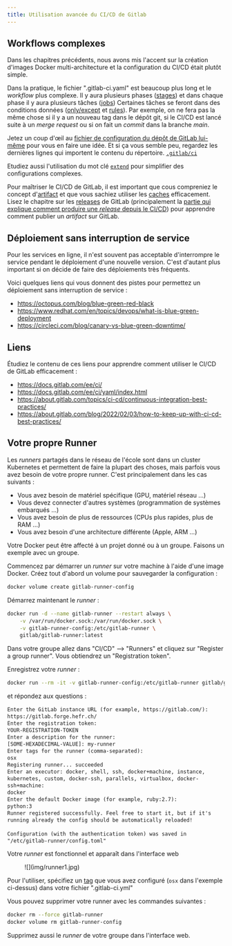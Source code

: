 ```yaml
---
title: Utilisation avancée du CI/CD de Gitlab
---
```


## Workflows complexes

Dans les chapitres précédents, nous avons mis l'accent sur la création
d'images Docker multi-architecture et la configuration du CI/CD était
plutôt simple.

Dans la pratique, le fichier ".gitlab-ci.yaml" est beaucoup plus
long et le _workflow_ plus complexe. Il y aura plusieurs phases
([stages](https://docs.gitlab.com/ee/ci/yaml/index.html#stages)) et dans
chaque phase il y aura plusieurs tâches
([jobs](https://docs.gitlab.com/ee/ci/yaml/index.html#job-keywords))
Certaines tâches se feront dans des conditions données
([only/except](https://docs.gitlab.com/ee/ci/yaml/index.html#only--except)
et [rules](https://docs.gitlab.com/ee/ci/yaml/index.html#rules)). Par
exemple, on ne fera pas la même chose si il y a un nouveau tag dans le
dépôt git, si le CI/CD est lancé suite à un _merge request_ ou si on
fait un _commit_ dans la branche _main_.

Jetez un coup d'œil au [fichier de configuration du dépôt de GitLab
lui-même](https://gitlab.com/gitlab-org/gitlab/-/blob/master/.gitlab-ci.yml)
pour vous en faire une idée. Et si ça vous semble peu, regardez les
dernières lignes qui importent le contenu du répertoire.
[`.gitlab/ci`](https://gitlab.com/gitlab-org/gitlab/-/tree/master/.gitlab/ci)

Etudiez aussi l'utilisation du mot clé
[`extend`](https://docs.gitlab.com/ee/ci/yaml/yaml_optimization.html#use-extends-to-reuse-configuration-sections)
pour simplifier des configurations complexes.

Pour maîtriser le CI/CD de GitLab, il est important que cous compreniez
le concept
d'[artifact](https://docs.gitlab.com/ee/ci/pipelines/job_artifacts.html)
et que vous sachiez utiliser les
[caches](https://docs.gitlab.com/ee/ci/caching/) efficacement.
Lisez le chapitre sur les [releases](https://docs.gitlab.com/ee/user/project/releases/)
de GitLab (principalement la [partie qui explique comment produire une _release_
depuis le CI/CD](https://docs.gitlab.com/ee/user/project/releases/#creating-a-release-by-using-a-cicd-job)) pour apprendre comment publier
un _artifact_ sur GitLab.

## Déploiement sans interruption de service

Pour les services en ligne, il n'est souvent pas acceptable d'interrompre le service pendant le déploiement
d'une nouvelle version. C'est d'autant plus important si on décide de faire des déploiements très fréquents.

Voici quelques liens qui vous donnent des pistes pour permettez un déploiement sans interruption de service :

- https://octopus.com/blog/blue-green-red-black
- https://www.redhat.com/en/topics/devops/what-is-blue-green-deployment
- https://circleci.com/blog/canary-vs-blue-green-downtime/


## Liens

Étudiez le contenu de ces liens pour apprendre comment utiliser
le CI/CD de GitLab efficacement :

- https://docs.gitlab.com/ee/ci/
- https://docs.gitlab.com/ee/ci/yaml/index.html
- https://about.gitlab.com/topics/ci-cd/continuous-integration-best-practices/
- https://about.gitlab.com/blog/2022/02/03/how-to-keep-up-with-ci-cd-best-practices/
  

## Votre propre Runner

Les _runners_ partagés dans le réseau de l'école sont dans un cluster
Kubernetes et permettent de faire la plupart des choses, mais parfois
vous avez besoin de votre propre runner. C'est principalement dans les
cas suivants :

- Vous avez besoin de matériel spécifique (GPU, matériel réseau ...)
- Vous devez connecter d'autres systèmes (programmation de systèmes embarqués ...)
- Vous avez besoin de plus de ressources (CPUs plus rapides, plus de RAM ...)
- Vous avez besoin d'une architecture différente (Apple, ARM ...)

Votre Docker peut être affecté à un projet donné ou à un groupe. Faisons un exemple
avec un groupe.

Commencez par démarrer un _runner_ sur votre machine à l'aide d'une image Docker.
Créez tout d'abord un volume pour sauvegarder la configuration :

``` bash
docker volume create gitlab-runner-config
```

Démarrez maintenant le _runner_ :

``` bash
docker run -d --name gitlab-runner --restart always \
    -v /var/run/docker.sock:/var/run/docker.sock \
    -v gitlab-runner-config:/etc/gitlab-runner \
    gitlab/gitlab-runner:latest
```

Dans votre groupe allez dans "CI/CD" --> "Runners" et 
cliquez sur "Register a group runner". Vous obtiendrez
un "Registration token".

Enregistrez votre _runner_ :

``` bash
docker run --rm -it -v gitlab-runner-config:/etc/gitlab-runner gitlab/gitlab-runner:latest register
```

et répondez aux questions :

``` text hl_lines="2 4 6 8 11 13"
Enter the GitLab instance URL (for example, https://gitlab.com/):
https://gitlab.forge.hefr.ch/
Enter the registration token:
YOUR-REGISTRATION-TOKEN
Enter a description for the runner:
[SOME-HEXADECIMAL-VALUE]: my-runner
Enter tags for the runner (comma-separated):
osx
Registering runner... succeeded
Enter an executor: docker, shell, ssh, docker+machine, instance, kubernetes, custom, docker-ssh, parallels, virtualbox, docker-ssh+machine:
docker
Enter the default Docker image (for example, ruby:2.7):
python:3
Runner registered successfully. Feel free to start it, but if it's running already the config should be automatically reloaded!

Configuration (with the authentication token) was saved in "/etc/gitlab-runner/config.toml"
```

Votre _runner_ est fonctionnel et apparaît dans l'interface web

<figure markdown>
![](img/runner1.jpg)
</figure>

Pour l'utiliser, spécifiez un
[tag](https://docs.gitlab.com/ee/ci/yaml/index.html#tags) que vous avez
configuré (`osx` dans l'exemple ci-dessus) dans votre fichier
".gitlab-ci.yml"

Vous pouvez supprimer votre runner avec les commandes suivantes :

``` bash
docker rm --force gitlab-runner
docker volume rm gitlab-runner-config
```

Supprimez aussi le _runner_ de votre groupe dans l'interface web.
